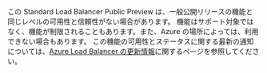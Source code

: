 この Standard Load Balancer Public Preview は、一般公開リリースの機能と同じレベルの可用性と信頼性がない場合があります。 機能はサポート対象ではなく、機能が制限されることもあります。また、Azure の場所によっては、利用できない場合もあります。 この機能の可用性とステータスに関する最新の通知については、[Azure Load Balancer の更新情報](https://azure.microsoft.com/en-us/updates/?product=load-balancer)に関するページを参照してください。
